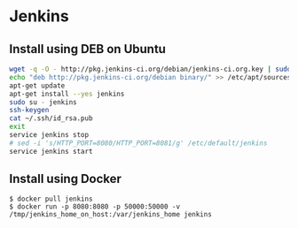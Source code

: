 # Jenkins

## Install using DEB on Ubuntu

```sh
wget -q -O - http://pkg.jenkins-ci.org/debian/jenkins-ci.org.key | sudo apt-key add -
echo "deb http://pkg.jenkins-ci.org/debian binary/" >> /etc/apt/sources.list
apt-get update
apt-get install --yes jenkins
sudo su - jenkins
ssh-keygen
cat ~/.ssh/id_rsa.pub
exit
service jenkins stop
# sed -i 's/HTTP_PORT=8080/HTTP_PORT=8081/g' /etc/default/jenkins
service jenkins start
```

## Install using Docker

    $ docker pull jenkins
	$ docker run -p 8080:8080 -p 50000:50000 -v /tmp/jenkins_home_on_host:/var/jenkins_home jenkins
